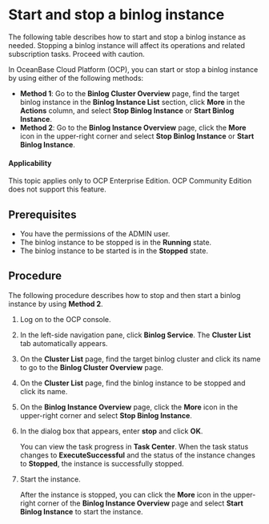 # Start and stop a binlog instance

The following table describes how to start and stop a binlog instance as needed. Stopping a binlog instance will affect its operations and related subscription tasks. Proceed with caution.

In OceanBase Cloud Platform (OCP), you can start or stop a binlog instance by using either of the following methods:

* **Method 1**: Go to the **Binlog Cluster Overview** page, find the target binlog instance in the **Binlog Instance List** section, click **More** in the **Actions** column, and select **Stop Binlog Instance** or **Start Binlog Instance**.
* **Method 2**: Go to the **Binlog Instance Overview** page, click the **More** icon in the upper-right corner and select **Stop Binlog Instance** or **Start Binlog Instance**.

<main id="notice" type='notice'>
<h4>Applicability</h4>
<p>This topic applies only to OCP Enterprise Edition. OCP Community Edition does not support this feature. </p>
</main>

## Prerequisites

* You have the permissions of the ADMIN user.
* The binlog instance to be stopped is in the **Running** state.
* The binlog instance to be started is in the **Stopped** state.

## Procedure

The following procedure describes how to stop and then start a binlog instance by using **Method 2**.

1. Log on to the OCP console.

2. In the left-side navigation pane, click **Binlog Service**. The **Cluster List** tab automatically appears.

3. On the **Cluster List** page, find the target binlog cluster and click its name to go to the **Binlog Cluster Overview** page.

4. On the **Cluster List** page, find the binlog instance to be stopped and click its name.

5. On the **Binlog Instance Overview** page, click the **More** icon in the upper-right corner and select **Stop Binlog Instance**.

6. In the dialog box that appears, enter **stop** and click **OK**.

   You can view the task progress in **Task Center**. When the task status changes to **ExecuteSuccessful** and the status of the instance changes to **Stopped**, the instance is successfully stopped.

7. Start the instance.

   After the instance is stopped, you can click the **More** icon in the upper-right corner of the **Binlog Instance Overview** page and select **Start Binlog Instance** to start the instance.

